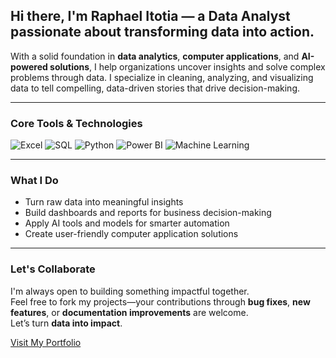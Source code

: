## Hi there, I'm Raphael Itotia — a Data Analyst passionate about transforming data into action.

With a solid foundation in **data analytics**, **computer applications**, and **AI-powered solutions**, I help organizations uncover insights and solve complex problems through data. I specialize in cleaning, analyzing, and visualizing data to tell compelling, data-driven stories that drive decision-making.

---

### **Core Tools & Technologies**

![Excel](https://img.shields.io/badge/Excel-217346?style=flat-square&logo=microsoft-excel&logoColor=white)
![SQL](https://img.shields.io/badge/SQL-4479A1?style=flat-square&logo=mysql&logoColor=white)
![Python](https://img.shields.io/badge/Python-3776AB?style=flat-square&logo=python&logoColor=white)
![Power BI](https://img.shields.io/badge/Power_BI-F2C811?style=flat-square&logo=powerbi&logoColor=black)
![Machine Learning](https://img.shields.io/badge/Machine_Learning-FF6F00?style=flat-square&logo=tensorflow&logoColor=white)

---

### **What I Do**
- Turn raw data into meaningful insights  
- Build dashboards and reports for business decision-making  
- Apply AI tools and models for smarter automation  
- Create user-friendly computer application solutions  

---

### **Let's Collaborate**
I'm always open to building something impactful together.  
Feel free to fork my projects—your contributions through **bug fixes**, **new features**, or **documentation improvements** are welcome.  
Let’s turn **data into impact**.

[Visit My Portfolio](https://raphaelitotia.vercel.app)

